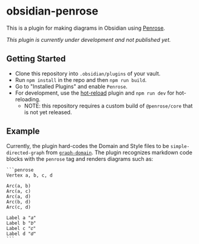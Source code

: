 # obsidian-penrose

This is a plugin for making diagrams in Obsidian using [Penrose](https://penrose.cs.cmu.edu/).

_This plugin is currently under development and not published yet._
## Getting Started

* Clone this repository into `.obsidian/plugins` of your vault.
* Run `npm install` in the repo and then `npm run build`.
* Go to "Installed Plugins" and enable `Penrose`.
* For development, use the [hot-reload](https://github.com/pjeby/hot-reload) plugin and `npm run dev` for hot-reloading.
	* NOTE: this repository requires a custom build of `@penrose/core` that is not yet released.

## Example

Currently, the plugin hard-codes the Domain and Style files to be `simple-directed-graph` from [`graph-domain`](https://github.com/penrose/penrose/tree/main/packages/examples/src/graph-domain). The plugin recognizes markdown code blocks with the `penrose` tag and renders diagrams such as: 

````
```penrose
Vertex a, b, c, d

Arc(a, b)
Arc(a, c)
Arc(a, d)
Arc(b, d)
Arc(c, d)

Label a "𝑎"
Label b "𝑏"
Label c "𝑐"
Label d "𝑑"
```
````
